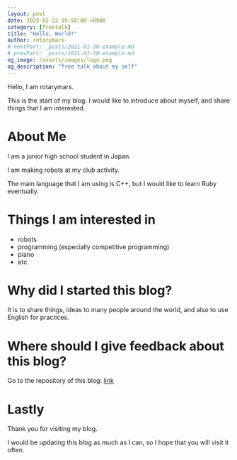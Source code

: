 ```yaml
---
layout: post
date: 2025-02-22 19:50:00 +0900
category: [freetalk]
title: "Hello, World!" 
author: rotarymars
# nextPart: _posts/2021-01-30-example.md
# prevPart: _posts/2021-01-30-example.md
og_image: /assets/images/logo.png
og_description: "free talk about my self" 
---
```


Hello, I am rotarymars.

This is the start of my blog. I would like to introduce about myself, and share things that I am interested.

# About Me
I am a junior high school student in Japan.

I am making robots at my club activity.

The main language that I am using is C++, but I would like to learn Ruby eventually.

# Things I am interested in
- robots
- programming (especially competitive programming)
- piano
- etc

# Why did I started this blog?
It is to share things, ideas to many people around the world, and also to use English for practices.

# Where should I give feedback about this blog?
Go to the repository of this blog: [link](https://github.com/rotarymars/rotarymars.github.io)

# Lastly
Thank you for visiting my blog.

I would be updating this blog as much as I can, so I hope that you will visit it often.